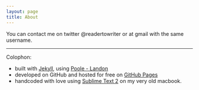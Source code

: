 ```yaml
---
layout: page
title: About
---
```


You can contact me on twitter @readertowriter or at gmail with the same username. 

- - -

Colophon:

* built with [Jekyll](http://jekyllrb.com), using [Poole - Landon](http://getpoole.com)
* developed on GitHub and hosted for free on [GitHub Pages](https://pages.github.com)
* handcoded with love using [Sublime Text 2](http://sublimetext.com) on my very old macbook.